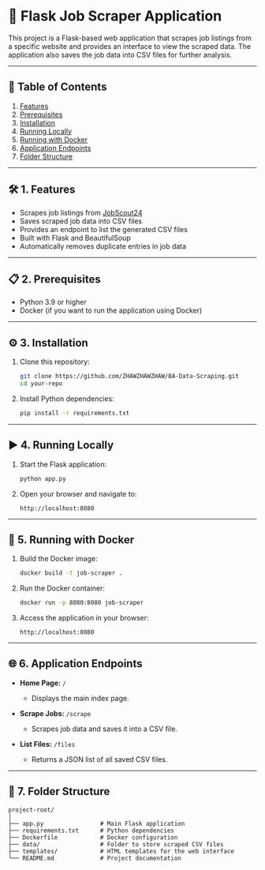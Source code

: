 # 🚀 Flask Job Scraper Application

This project is a Flask-based web application that scrapes job listings from a specific website and provides an interface to view the scraped data. The application also saves the job data into CSV files for further analysis.

---

## 📖 Table of Contents

1. [Features](#1-features)
2. [Prerequisites](#2-prerequisites)
3. [Installation](#3-installation)
4. [Running Locally](#4-running-locally)
5. [Running with Docker](#5-running-with-docker)
6. [Application Endpoints](#6-application-endpoints)
7. [Folder Structure](#7-folder-structure)

---

## 🛠️ 1. Features

- Scrapes job listings from [JobScout24](https://www.jobscout24.ch/)
- Saves scraped job data into CSV files
- Provides an endpoint to list the generated CSV files
- Built with Flask and BeautifulSoup
- Automatically removes duplicate entries in job data

---

## 📋 2. Prerequisites

- Python 3.9 or higher
- Docker (if you want to run the application using Docker)

---

## ⚙️ 3. Installation

1. Clone this repository:
   ```bash
   git clone https://github.com/ZHAWZHAWZHAW/BA-Data-Scraping.git
   cd your-repo
   ```

2. Install Python dependencies:
   ```bash
   pip install -r requirements.txt
   ```

---

## ▶️ 4. Running Locally

1. Start the Flask application:
   ```bash
   python app.py
   ```

2. Open your browser and navigate to:
   ```
   http://localhost:8080
   ```

---

## 🐳 5. Running with Docker

1. Build the Docker image:
   ```bash
   docker build -t job-scraper .
   ```

2. Run the Docker container:
   ```bash
   docker run -p 8080:8080 job-scraper
   ```

3. Access the application in your browser:
   ```
   http://localhost:8080
   ```

---

## 🌐 6. Application Endpoints

- **Home Page:** `/`
  - Displays the main index page.

- **Scrape Jobs:** `/scrape`
  - Scrapes job data and saves it into a CSV file.

- **List Files:** `/files`
  - Returns a JSON list of all saved CSV files.


---

## 📂 7. Folder Structure

```
project-root/
│
├── app.py                # Main Flask application
├── requirements.txt      # Python dependencies
├── Dockerfile            # Docker configuration
├── data/                 # Folder to store scraped CSV files
├── templates/            # HTML templates for the web interface
└── README.md             # Project documentation
```